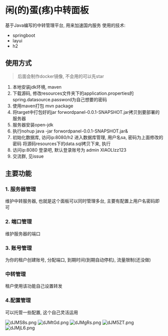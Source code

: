 # 闲(的)蛋(疼)中转面板
基于Java编写的中转管理平台, 用来加速国内服务
使用的技术:
- springboot
- layui
- h2

## 使用方式
> 后面会制作docker镜像, 不会用的可以先star
1. 本地安装jdk环境, maven
2. 下载源码, 修改resources文件夹下的application.properties的spring.datasource.password为自己想要的密码
2. 使用maven打包 mvn package
3. 将target中打包好的jar forwordpanel-0.0.1-SNAPSHOT.jar拷贝到要部署的服务器
4. 服务器安装open-jdk
5. 执行nohup java -jar forwordpanel-0.0.1-SNAPSHOT.jar&
6. 初始化数据库, 访问ip:8080/h2 进入数据库管理, 用户名sa, 密码为上面修改的密码 将源码resources下的data.sql拷贝下来, 执行
7. 访问ip:8080 登录吧, 默认登录账号为 admin XIAOLIzz123
8. 交流群, 见issue

## 主要功能
### 1. 服务器管理
维护中转服务器, 也就是这个面板可以同时管理多台, 主要有配置上用户名密码即可

### 2. 端口管理
维护服务器的端口

### 3. 账号管理
为你的租户创建账号, 分配端口, 到期时间(到期自动停机), 流量限制(还没做)

### 中转管理
租户使用该功能自己设置转发

### 4.配置管理
可以托管一些配置, 这个自己灵活运用

![dJMS8s.png](https://s1.ax1x.com/2020/08/20/dJMS8s.png)
![dJMtGd.png](https://s1.ax1x.com/2020/08/20/dJMtGd.png)
![dJMgRs.png](https://s1.ax1x.com/2020/08/20/dJMgRs.png)
![dJM5ZT.png](https://s1.ax1x.com/2020/08/20/dJM5ZT.png)
![dJMjL6.png](https://s1.ax1x.com/2020/08/20/dJMjL6.png)
